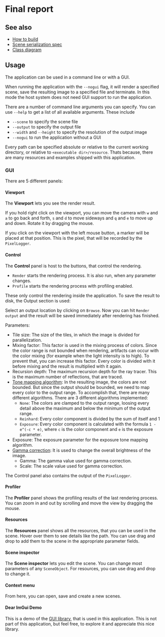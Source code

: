 # Final report

## See also

- [How to build](build.md)
- [Scene serialization spec](scene_serialization_spec.md)
- [Class diagram](class_diagram.md)

## Usage

The application can be used in a command line or with a GUI.

When running the application with the `--nogui` flag, it will render a specified scene, save the resulting image to a specified file and terminate.
In this mode the host system does not need GUI support to run the application.

There are a number of command line arguments you can specify. You can use `--help` to get a list of all available arguments. These include

- `--scene` to specify the scene file
- `--output` to specify the output file
- `--width` and `--height` to specify the resolution of the output image
- `--nogui` to run the application without a GUI

Every path can be specified absolute or relative to the current working directory, or relative to `<executable dir>/resource`. Thats because, there are many resources and examples shipped with this application.

### GUI

There are 5 different panels:

#### Viewport

The **Viewport** lets you see the render result.

If you hold right click on the viewport, you can move the camera with `w` and `a` to go back and forth, `s` and `d` to move sideways and `q` and `e` to move up and down. Rotate it by dragging the mouse.

If you click on the viewport with the left mouse button, a marker will be placed at that position. This is the pixel, that will be recorded by the `PixelLogger`.

#### Control

The **Control** panel is host to the buttons, that control the rendering.

- `Render` starts the rendering process. It is also run, when any parameter changes.
- `Profile` starts the rendering process with profiling enabled.

These only control the rendering inside the application. To save the result to disk, the Output section is used:

Select an output location by clicking on `Browse`. Now you can hit `Render output` and the result will be saved immediately after rendering has finished.

Parameters:

- Tile size: The size of the tiles, in which the image is divided for parallelization.
- Mixing factor: This factor is used in the mixing process of colors. Since the color range is not bounded when rendering, artifacts can occur with the color mixing (for example when the light intensity is to high). To prevent that, you can increase this factor. Every color is divided with it before mixing and the result is multiplied with it again.
- Recursion depth: The maximum recursion depth for the ray tracer. This is the maximum number of reflections, that are traced.
- [Tone mapping algorithm](../src/rt_renderer.cpp#L29): In the resulting image, the colors are not bounded. But since the output should be bounded, we need to map every color to the output range. To accomplish that, there are many different algorithms. There are 3 different algorithms implemented:
  - `None`: The colors are clamped to the output range, loosing every detail above the maximum and below the minimum of the output range.
  - `Reinhard`: Every color component is divided by the sum of itself and 1
  - `Exposure`: Every color component is calculated with the formula `1 - e^(-c * e)`, where `c` is the color component and `e` is the exposure parameter.
- Exposure: The exposure parameter for the exposure tone mapping algorithm.
- [Gamma correction](../src/rt_renderer.cpp#L39): It is used to change the overall brightness of the image.
  - Gamma: The gamma value used for gamma correction.
  - Scale: The scale value used for gamma correction.

The Control panel also contains the output of the `PixelLogger`.

#### Profiler

The **Profiler** panel shows the profiling results of the last rendering process. You can zoom in and out by scrolling and move the view by dragging the mouse.

#### Resources

The **Resources** panel shows all the resources, that you can be used in the scene. Hover over them to see details like the path. You can use drag and drop to add them to the scene in the appropriate parameter fields.

#### Scene inspector

The **Scene inspector** lets you edit the scene. You can change most parameters of any `SceneObject`. For resources, you can use drag and drop to change it.

#### Context menu

From here, you can open, save and create a new scenes.

#### Dear ImGui Demo

This is a demo of the [GUI library](https://github.com/ocornut/imgui), that is used in this application. This is not part of this application, but feel free, to explore it and appreciate this nice library.
